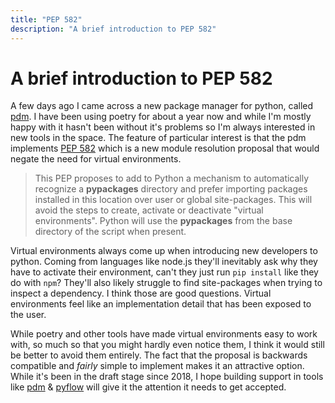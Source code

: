 ```yaml
---
title: "PEP 582"
description: "A brief introduction to PEP 582"
---
```


# A brief introduction to PEP 582

A few days ago I came across a new package manager for python, called [pdm](https://github.com/pdm-project/pdm). I have been using poetry for about a year now and while I'm mostly happy with it hasn't been without it's problems so I'm always interested in new tools in the space. The feature of particular interest is that the pdm implements [PEP 582](https://www.python.org/dev/peps/pep-0582/) which is a new module resolution proposal that would negate the need for virtual environments.

> This PEP proposes to add to Python a mechanism to automatically recognize a __pypackages__ directory and prefer importing packages installed in this location over user or global site-packages. This will avoid the steps to create, activate or deactivate "virtual environments". Python will use the __pypackages__ from the base directory of the script when present.

Virtual environments always come up when introducing new developers to python. Coming from languages like node.js they'll inevitably ask why they have to activate their environment, can't they just run `pip install` like they do with `npm`? They'll also likely struggle to find site-packages when trying to inspect a dependency. I think those are good questions. Virtual environments feel like an implementation detail that has been exposed to the user.

While poetry and other tools have made virtual environments easy to work with, so much so that you might hardly even notice them, I think it would still be better to avoid them entirely. The fact that the proposal is backwards compatible and *fairly* simple to implement makes it an attractive option. While it's been in the draft stage since 2018, I hope building support in tools like [pdm](https://github.com/pdm-project/pdm) & [pyflow](https://github.com/David-OConnor/pyflow) will give it the attention it needs to get accepted.
